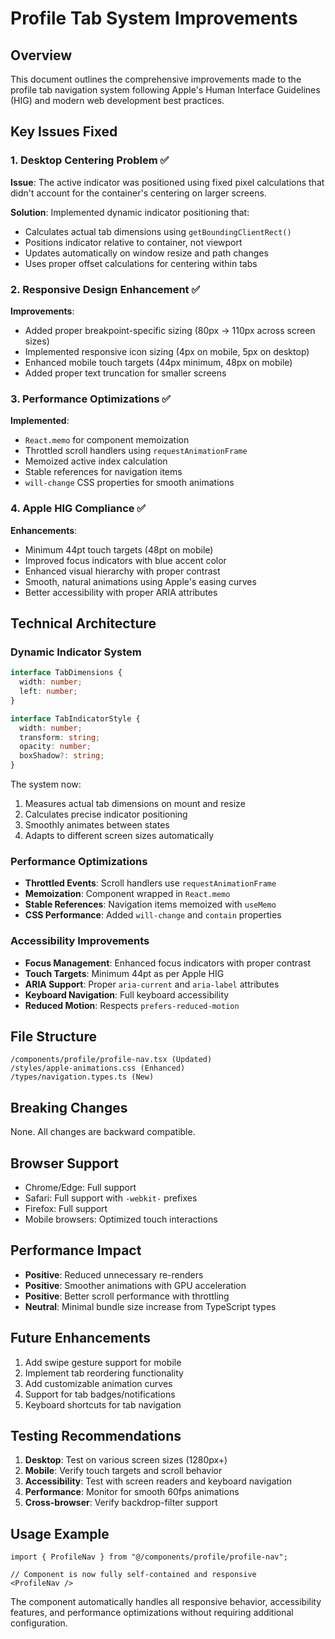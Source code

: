 # Profile Tab System Improvements

## Overview
This document outlines the comprehensive improvements made to the profile tab navigation system following Apple's Human Interface Guidelines (HIG) and modern web development best practices.

## Key Issues Fixed

### 1. Desktop Centering Problem ✅
**Issue**: The active indicator was positioned using fixed pixel calculations that didn't account for the container's centering on larger screens.

**Solution**: Implemented dynamic indicator positioning that:
- Calculates actual tab dimensions using `getBoundingClientRect()`
- Positions indicator relative to container, not viewport
- Updates automatically on window resize and path changes
- Uses proper offset calculations for centering within tabs

### 2. Responsive Design Enhancement ✅
**Improvements**:
- Added proper breakpoint-specific sizing (80px → 110px across screen sizes)
- Implemented responsive icon sizing (4px on mobile, 5px on desktop)
- Enhanced mobile touch targets (44px minimum, 48px on mobile)
- Added proper text truncation for smaller screens

### 3. Performance Optimizations ✅
**Implemented**:
- `React.memo` for component memoization
- Throttled scroll handlers using `requestAnimationFrame`
- Memoized active index calculation
- Stable references for navigation items
- `will-change` CSS properties for smooth animations

### 4. Apple HIG Compliance ✅
**Enhancements**:
- Minimum 44pt touch targets (48pt on mobile)
- Improved focus indicators with blue accent color
- Enhanced visual hierarchy with proper contrast
- Smooth, natural animations using Apple's easing curves
- Better accessibility with proper ARIA attributes

## Technical Architecture

### Dynamic Indicator System
```typescript
interface TabDimensions {
  width: number;
  left: number;
}

interface TabIndicatorStyle {
  width: number;
  transform: string;
  opacity: number;
  boxShadow?: string;
}
```

The system now:
1. Measures actual tab dimensions on mount and resize
2. Calculates precise indicator positioning
3. Smoothly animates between states
4. Adapts to different screen sizes automatically

### Performance Optimizations
- **Throttled Events**: Scroll handlers use `requestAnimationFrame`
- **Memoization**: Component wrapped in `React.memo`
- **Stable References**: Navigation items memoized with `useMemo`
- **CSS Performance**: Added `will-change` and `contain` properties

### Accessibility Improvements
- **Focus Management**: Enhanced focus indicators with proper contrast
- **Touch Targets**: Minimum 44pt as per Apple HIG
- **ARIA Support**: Proper `aria-current` and `aria-label` attributes
- **Keyboard Navigation**: Full keyboard accessibility
- **Reduced Motion**: Respects `prefers-reduced-motion`

## File Structure
```
/components/profile/profile-nav.tsx (Updated)
/styles/apple-animations.css (Enhanced)
/types/navigation.types.ts (New)
```

## Breaking Changes
None. All changes are backward compatible.

## Browser Support
- Chrome/Edge: Full support
- Safari: Full support with `-webkit-` prefixes
- Firefox: Full support
- Mobile browsers: Optimized touch interactions

## Performance Impact
- **Positive**: Reduced unnecessary re-renders
- **Positive**: Smoother animations with GPU acceleration
- **Positive**: Better scroll performance with throttling
- **Neutral**: Minimal bundle size increase from TypeScript types

## Future Enhancements
1. Add swipe gesture support for mobile
2. Implement tab reordering functionality
3. Add customizable animation curves
4. Support for tab badges/notifications
5. Keyboard shortcuts for tab navigation

## Testing Recommendations
1. **Desktop**: Test on various screen sizes (1280px+)
2. **Mobile**: Verify touch targets and scroll behavior
3. **Accessibility**: Test with screen readers and keyboard navigation
4. **Performance**: Monitor for smooth 60fps animations
5. **Cross-browser**: Verify backdrop-filter support

## Usage Example
```tsx
import { ProfileNav } from "@/components/profile/profile-nav";

// Component is now fully self-contained and responsive
<ProfileNav />
```

The component automatically handles all responsive behavior, accessibility features, and performance optimizations without requiring additional configuration.